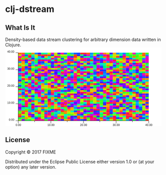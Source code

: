 # clj-dstream

## What Is It
Density-based data stream clustering for arbitrary dimension data written in Clojure.
![3 Cluster GIF][clustergif]

[clustergif]: https://github.com/ogeagla/clj-dstream/raw/master/doc/resources/3-clusters-1-at-a-time/animated-loop.gif "3 Clusters One At A Time"

## License

Copyright © 2017 FIXME

Distributed under the Eclipse Public License either version 1.0 or (at
your option) any later version.
